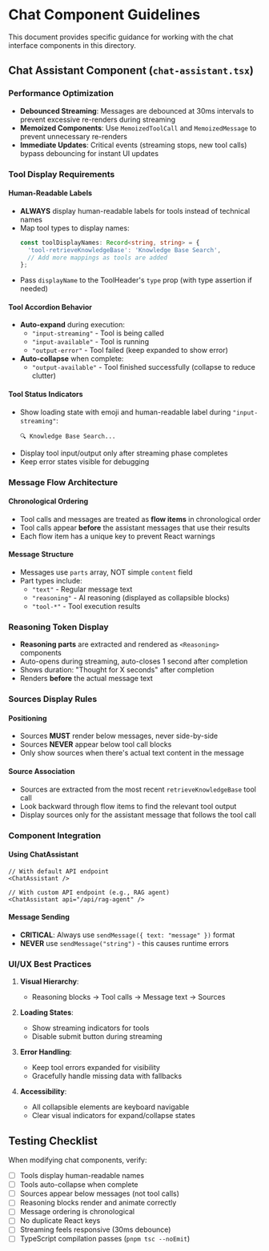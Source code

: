# Chat Component Guidelines

This document provides specific guidance for working with the chat interface components in this directory.

## Chat Assistant Component (`chat-assistant.tsx`)

### Performance Optimization

- **Debounced Streaming**: Messages are debounced at 30ms intervals to prevent excessive re-renders during streaming
- **Memoized Components**: Use `MemoizedToolCall` and `MemoizedMessage` to prevent unnecessary re-renders
- **Immediate Updates**: Critical events (streaming stops, new tool calls) bypass debouncing for instant UI updates

### Tool Display Requirements

#### Human-Readable Labels
- **ALWAYS** display human-readable labels for tools instead of technical names
- Map tool types to display names:
  ```typescript
  const toolDisplayNames: Record<string, string> = {
    'tool-retrieveKnowledgeBase': 'Knowledge Base Search',
    // Add more mappings as tools are added
  };
  ```
- Pass `displayName` to the ToolHeader's `type` prop (with type assertion if needed)

#### Tool Accordion Behavior
- **Auto-expand** during execution:
  - `"input-streaming"` - Tool is being called
  - `"input-available"` - Tool is running
  - `"output-error"` - Tool failed (keep expanded to show error)
- **Auto-collapse** when complete:
  - `"output-available"` - Tool finished successfully (collapse to reduce clutter)

#### Tool Status Indicators
- Show loading state with emoji and human-readable label during `"input-streaming"`:
  ```tsx
  🔍 Knowledge Base Search...
  ```
- Display tool input/output only after streaming phase completes
- Keep error states visible for debugging

### Message Flow Architecture

#### Chronological Ordering
- Tool calls and messages are treated as **flow items** in chronological order
- Tool calls appear **before** the assistant messages that use their results
- Each flow item has a unique key to prevent React warnings

#### Message Structure
- Messages use `parts` array, NOT simple `content` field
- Part types include:
  - `"text"` - Regular message text
  - `"reasoning"` - AI reasoning (displayed as collapsible blocks)
  - `"tool-*"` - Tool execution results

### Reasoning Token Display

- **Reasoning parts** are extracted and rendered as `<Reasoning>` components
- Auto-opens during streaming, auto-closes 1 second after completion
- Shows duration: "Thought for X seconds" after completion
- Renders **before** the actual message text

### Sources Display Rules

#### Positioning
- Sources **MUST** render below messages, never side-by-side
- Sources **NEVER** appear below tool call blocks
- Only show sources when there's actual text content in the message

#### Source Association
- Sources are extracted from the most recent `retrieveKnowledgeBase` tool call
- Look backward through flow items to find the relevant tool output
- Display sources only for the assistant message that follows the tool call

### Component Integration

#### Using ChatAssistant
```tsx
// With default API endpoint
<ChatAssistant />

// With custom API endpoint (e.g., RAG agent)
<ChatAssistant api="/api/rag-agent" />
```

#### Message Sending
- **CRITICAL**: Always use `sendMessage({ text: "message" })` format
- **NEVER** use `sendMessage("string")` - this causes runtime errors

### UI/UX Best Practices

1. **Visual Hierarchy**:
   - Reasoning blocks → Tool calls → Message text → Sources

2. **Loading States**:
   - Show streaming indicators for tools
   - Disable submit button during streaming

3. **Error Handling**:
   - Keep tool errors expanded for visibility
   - Gracefully handle missing data with fallbacks

4. **Accessibility**:
   - All collapsible elements are keyboard navigable
   - Clear visual indicators for expand/collapse states

## Testing Checklist

When modifying chat components, verify:

- [ ] Tools display human-readable names
- [ ] Tools auto-collapse when complete
- [ ] Sources appear below messages (not tool calls)
- [ ] Reasoning blocks render and animate correctly
- [ ] Message ordering is chronological
- [ ] No duplicate React keys
- [ ] Streaming feels responsive (30ms debounce)
- [ ] TypeScript compilation passes (`pnpm tsc --noEmit`)